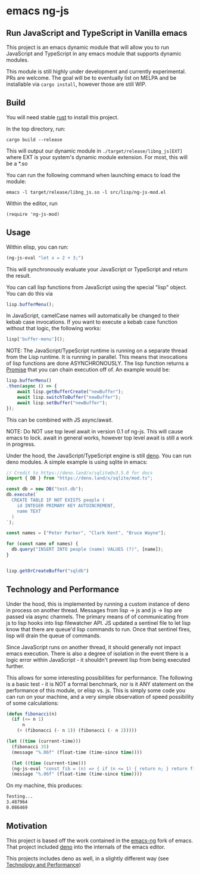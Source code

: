 # emacs ng-js
## Run JavaScript and TypeScript in Vanilla emacs

This project is an emacs dynamic module that will allow you to run JavaScript and TypeScript in any emacs module that supports dynamic modules.

This module is still highly under development and currently experimental. PRs are welcome. The goal will be to eventually list on MELPA and be installable via `cargo install`, however those are still WIP.

## Build

You will need stable [rust](https://www.rust-lang.org/) to install this project. 

In the top directory, run:

`cargo build --release`

This will output our dynamic module in `./target/release/libng_js[EXT]` where EXT is your system's dynamic module extension. For most, this will be a *.so 

You can run the following command when launching emacs to load the module:

`emacs -l target/release/libng_js.so -l src/lisp/ng-js-mod.el`

Within the editor, run

`(require 'ng-js-mod)`

## Usage

Within elisp, you can run:

```lisp
(ng-js-eval "let x = 2 + 3;")
```

This will synchronously evaluate your JavaScript or TypeScript and return the result. 

You can call lisp functions from JavaScript using the special "lisp" object. You can do this via

```js
lisp.bufferMenu();
```

In JavaScript, camelCase names will automatically be changed to their kebab case invocations. If you want to execute a kebab case function without that logic, the following works:

```js
lisp['buffer-menu']();
```

NOTE: The JavaScript/TypeScript runtime is running on a separate thread from the Lisp runtime. It is running in parallel. This means that invocations of lisp functions are done ASYNCHRONOUSLY. The lisp function returns a [Promise](https://developer.mozilla.org/en-US/docs/Web/JavaScript/Reference/Global_Objects/Promise) that you can chain execution off of. An example would be:

```js
lisp.bufferMenu()
.then(async () => {
    await lisp.getBufferCreate("newBuffer");
    await lisp.switchToBuffer("newBuffer");
    await lisp.setBuffer("newBuffer");
});
```

This can be combined with JS async/await. 

NOTE: Do NOT use top level await in version 0.1 of ng-js. This will cause emacs to lock. await in general works, however top level await is still a work in progress. 

Under the hood, the JavaScript/TypeScript engine is still [deno](deno.land). You can run deno modules. A simple example is using sqlite in emacs:

```js
// Credit to https://deno.land/x/sqlite@v3.5.0 for docs
import { DB } from "https://deno.land/x/sqlite/mod.ts";

const db = new DB("test.db");
db.execute(`
  CREATE TABLE IF NOT EXISTS people (
    id INTEGER PRIMARY KEY AUTOINCREMENT,
    name TEXT
  )
`);

const names = ["Peter Parker", "Clark Kent", "Bruce Wayne"];

for (const name of names) {
  db.query("INSERT INTO people (name) VALUES (?)", [name]);
}


lisp.getOrCreateBuffer("sqldb")
```

## Technology and Performance

Under the hood, this is implemented by running a custom instance of deno in process on another thread. Messages from lisp -> js and js -> lisp are passed via async channels. The primary means of of communicating from js to lisp hooks into lisp filewatcher API. JS updated a sentinel file to let lisp know that there are queue'd lisp commands to run. Once that sentinel fires, lisp will drain the queue of commands. 

Since JavaScript runs on another thread, it should generally not impact emacs execution. There is also a degree of isolation in the event there is a logic error within JavaScript - it shouldn't prevent lisp from being executed further.

This allows for some interesting possibilities for performance. The following is a basic test - it is NOT a formal benchmark, nor is it ANY statement on the performance of this module, or elisp vs. js. This is simply some code you can run on your machine, and a very simple observation of speed possibility of some calculations:

```lisp
(defun fibonacci(n)
  (if (<= n 1)
      n
    (+ (fibonacci (- n 1)) (fibonacci (- n 2)))))

(let ((time (current-time)))
  (fibonacci 35)
  (message "%.06f" (float-time (time-since time))))

  (let ((time (current-time)))
  (ng-js-eval "const fib = (n) => { if (n <= 1) { return n; } return fib(n - 1) + fib(n - 2); }; fib(35);")
  (message "%.06f" (float-time (time-since time))))
```

On my machine, this produces:

```bash
Testing...
3.487964
0.086469
```


## Motivation

This project is based off the work contained in the [emacs-ng](https://github.com/emacs-ng/emacs-ng) fork of emacs. That project included [deno](https://github.com/denoland/deno) into the internals of the emacs editor. 

This projects includes deno as well, in a slightly different way (see [Technology and Performance](#technology-and-performance))

